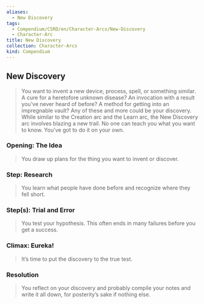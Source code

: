 ```yaml
---
aliases:
  - New Discovery
tags:
  - Compendium/CSRD/en/Character-Arcs/New-Discovery
  - Character-Arc
title: New Discovery
collection: Character-Arcs
kind: Compendium
---
```

## New Discovery
>You want to invent a new device, process, spell, or something similar. A cure for a heretofore unknown disease? An invocation with a result you’ve never heard of before? A method for getting into an impregnable vault? Any of these and more could be your discovery. While similar to the Creation arc and the Learn arc, the New Discovery arc involves blazing a new trail. No one can teach you what you want to know. You’ve got to do it on your own.
### Opening: The Idea  
>You draw up plans for the thing you want to invent or discover.
### Step: Research  
>You learn what people have done before and recognize where they fell short.
### Step(s): Trial and Error  
>You test your hypothesis. This often ends in many failures before you get a success.
### Climax: Eureka!  
>It’s time to put the discovery to the true test. 
### Resolution  
>You reflect on your discovery and probably compile your notes and write it all down, for posterity’s sake if nothing else.